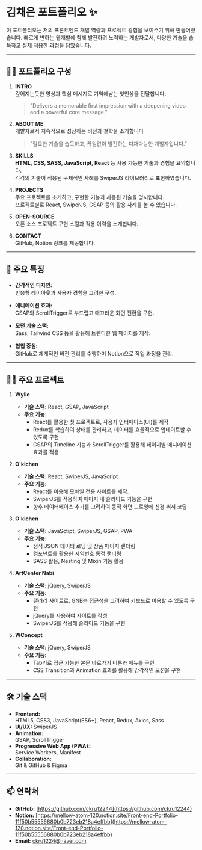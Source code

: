 # 김채은 포트폴리오 ✨  

이 포트폴리오는 저의 프론트엔드 개발 역량과 프로젝트 경험을 보여주기 위해 만들어졌습니다. 빠르게 변하는 웹개발에 함께 발전하려 노력하는 개발자로서, 다양한 기술을 습득하고 실제 적용한 과정을 담았습니다.

---

## 💁‍♀️ 포트폴리오 구성  

1. **INTRO**  
   깊어지는듯한 영상과 핵심 메시지로 기억에남는 첫인상을 전달합니다.  
   > "Delivers a memorable first impression with a deepening video and a powerful core message."

2. **ABOUT ME**  
   개발자로서 지속적으로 성장하는 비전과 철학을 소개합니다  
   > "필요한 기술을 습득하고, 끊임없이 발전하는 다재다능한 개발자입니다."

3. **SKILLS**  
   **HTML, CSS, SASS, JavaScript, React** 등 사용 가능한 기술과 경험을 요약합니다.  
   각각의 기술이 적용된 구체적인 사례를 SwiperJS 라이브러리로 표현하였습니다.

4. **PROJECTS**  
   주요 프로젝트를 소개하고, 구현한 기능과 사용된 기술을 명시합니다.  
   프로젝트별로 React, SwiperJS, GSAP 등의 활용 사례를 볼 수 있습니다.

5. **OPEN-SOURCE**  
   오픈 소스 프로젝트 구현 스킬과 적용 이력을 소개합니다.

6. **CONTACT**  
   GitHub, Notion 링크를 제공합니다.

---

## 📝 주요 특징  

- **감각적인 디자인:**  
  반응형 레이아웃과 사용자 경험을 고려한 구성.  

- **애니메이션 효과:**  
  GSAP와 ScrollTrigger로 부드럽고 매끄러운 화면 전환을 구현.  

- **모던 기술 스택:**  
  Sass, Tailwind CSS 등을 활용해 트렌디한 웹 페이지를 제작.  

- **협업 중심:**  
  GitHub로 체계적인 버전 관리를 수행하며 Notion으로 작업 과정을 관리.  

---

## 👩‍💻 주요 프로젝트  

1. **Wylie**  
   - **기술 스택:** React, GSAP, JavaScript
   - **주요 기능:**  
     - React를 활용한 첫 프로젝트로, 사용자 인터페이스(UI)를 제작
	 - Redux를 학습하여 상태를 관리하고, 데이터를 효율적으로 업데이트할 수 있도록 구현
	 - GSAP의 Timeline 기능과 ScrollTrigger를 활용해 페이지별 애니메이션 효과를 적용 

2. **O'kichen**  
   - **기술 스택:** React, SwiperJS, JavaScript
   - **주요 기능:**  
	 - React를 이용해 모바일 전용 사이트를 제작.
	 - SwiperJS를 적용하여 페이지 내 슬라이드 기능을 구현
	 - 향후 데이터베이스 추가를 고려하여 동적 화면 드로잉에 신경 써서 코딩

3. **O'kichen**  
   - **기술 스택:** JavaSctipt, SwiperJS, GSAP, PWA
   - **주요 기능:**  
	 - 정적 JSON 데이터 로딩 및 상품 페이지 랜더링
	 - 컴포넌트를 활용한 지역번호 동적 랜더링
	 - SASS 활용, Nesting 및 Mixin 기능 활용

4. **ArtCenter Nabi**  
   - **기술 스택:**  jQuery, SwiperJS
   - **주요 기능:**  
	 - 갤러리 사이트로, GNB는 접근성을 고려하여 키보드로 이용할 수 있도록 구현
	 - jQuery를 사용하여 사이트를 작성
 	 - SwiperJS를 적용해 슬라이드 기능을 구현  

5. **WConcept**  
   - **기술 스택:**  jQuery, SwiperJS
   - **주요 기능:**  
	 - Tab키로 접근 가능한 본문 바로가기 버튼과 메뉴를 구현
	 - CSS Transition과 Animation 효과를 활용해 감각적인 모션을 구현

---

## 🛠️ 기술 스택  

- **Frontend:**  
  HTML5, CSS3, JavaScript(ES6+), React, Redux, Axios, Sass
- **UI/UX:** 
  SwiperJS
- **Animation:**  
  GSAP, ScrollTrigger  
- **Progressive Web App (PWA)::**  
  Service Workers, Manifest  
- **Collaboration:**  
  Git & GitHub & Figma

---

## 📫 연락처  

- **GitHub:** [https://github.com/ckru12244](https://github.com/ckru12244)  
- **Notion:** [https://mellow-atom-120.notion.site/Front-end-Portfolio-11f50b55556880b0b723eb218a4effbb](https://mellow-atom-120.notion.site/Front-end-Portfolio-11f50b55556880b0b723eb218a4effbb)  
- **Email:** [ckru1224@naver.com](mailto:ckru1224@naver.com) 
